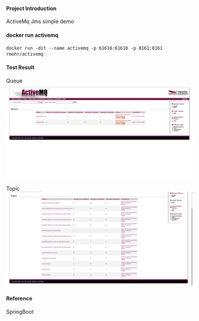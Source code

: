 #### Project Introduction
ActiveMq Jms simple demo

#### docker run activemq
```
docker run -dit --name activemq -p 61616:61616 -p 8161:8161 rmohr/activemq
```

#### Test Result
Queue
![Alt text](./queue.png "queue")

Topic
![Alt text](./topic.png "queue")

#### Reference
SpringBoot 
